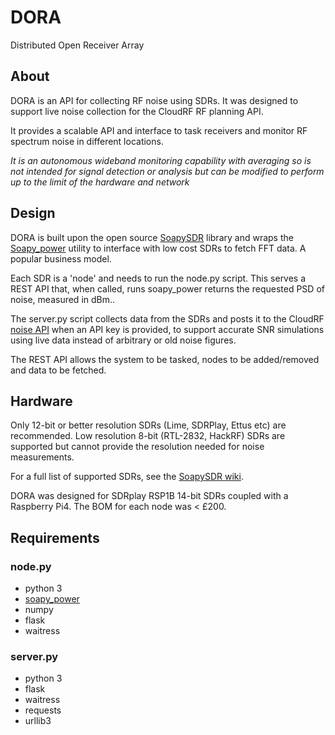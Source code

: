 # DORA

Distributed Open Receiver Array

## About

DORA is an API for collecting RF noise using SDRs. It was designed to support live noise collection for the CloudRF RF planning API.

It provides a scalable API and interface to task receivers and monitor RF spectrum noise in different locations. 

*It is an autonomous wideband monitoring capability with averaging so is not intended for signal detection or analysis but can be modified to perform up to the limit of the hardware and network*

## Design

DORA is built upon the open source [SoapySDR](https://github.com/pothosware/SoapySDR/wiki) library and wraps the [Soapy_power](https://github.com/xmikos/soapy_power) utility to interface with low cost SDRs to fetch FFT data. A popular business model.

Each SDR is a 'node' and needs to run the node.py script. 
This serves a REST API that, when called, runs soapy_power returns the requested PSD of noise, measured in dBm..

The server.py script collects data from the SDRs and posts it to the CloudRF [noise API](https://cloudrf.com/documentation/developer/#/Manage/noiseCreate) when an API key is provided, to support accurate SNR simulations using live data instead of arbitrary or old noise figures.

The REST API allows the system to be tasked, nodes to be added/removed and data to be fetched.

## Hardware

Only 12-bit or better resolution SDRs (Lime, SDRPlay, Ettus etc) are recommended. Low resolution 8-bit (RTL-2832, HackRF) SDRs are supported but cannot provide the resolution needed for noise measurements.

For a full list of supported SDRs, see the [SoapySDR wiki](https://github.com/pothosware/SoapySDR/wiki).

DORA was designed for SDRplay RSP1B 14-bit SDRs coupled with a Raspberry Pi4. The BOM for each node was < £200.

## Requirements

### node.py

 - python 3
 - [soapy_power](https://github.com/xmikos/soapy_power)
 - numpy
 - flask
 - waitress

### server.py
 - python 3
 - flask
 - waitress
 - requests
 - urllib3
